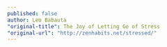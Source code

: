 ```yaml
---
published: false
author: Leo Babauta
"original-title": The Joy of Letting Go of Stress
"original-url": "http://zenhabits.net/stressed/"
---
```



